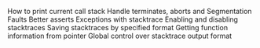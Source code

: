 How to print current call stack
Handle terminates, aborts and Segmentation Faults
Better asserts
Exceptions with stacktrace
Enabling and disabling stacktraces
Saving stacktraces by specified format
Getting function information from pointer
Global control over stacktrace output format